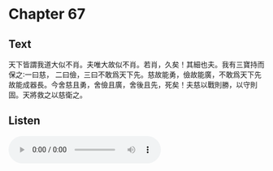 # Chapter 67

## Text

天下皆謂我道大似不肖。夫唯大故似不肖。若肖，久矣！其細也夫。我有三寶持而保之∶一曰慈， 二曰儉，三曰不敢爲天下先。慈故能勇，儉故能廣，不敢爲天下先故能成器長。今舍慈且勇，舍儉且廣，舍後且先，死矣！夫慈以戰則勝，以守則固。天將救之以慈衛之。

## Listen

<audio controls>
  <source src="./generated_audio/daodejing_67.wav" type="audio/wav">
  Your browser does not support the audio element.
</audio>

